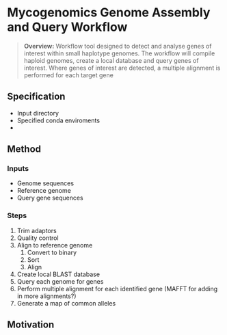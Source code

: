 Mycogenomics Genome Assembly and Query Workflow
================================================
> **Overview:** Workflow tool designed to detect and analyse genes of interest within small haplotype genomes. The workflow will compile haploid genomes, create a local database and query genes of interest. Where genes of interest are detected, a multiple alignment is performed for each target gene

## Specification
- Input directory
- Specified conda enviroments
- 


## Method
### Inputs
+ Genome sequences
+ Reference genome
+ Query gene sequences

### Steps 
1. Trim adaptors 
1. Quality control
1. Align to reference genome
    1. Convert to binary 
    1. Sort
    1. Align
1. Create local BLAST database
1. Query each genome for genes
1. Perform multiple alignment for each identified gene (MAFFT for adding in more alignments?)
1. Generate a map of common alleles 

## Motivation
